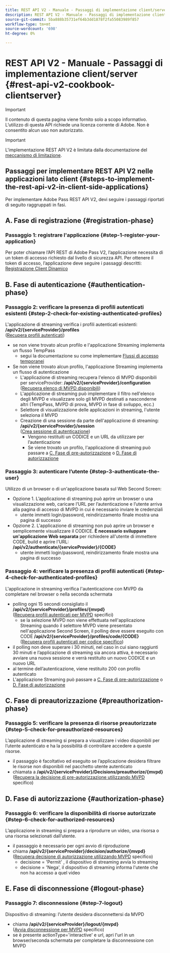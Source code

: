 ```yaml
---
title: REST API V2 - Manuale - Passaggi di implementazione client/server
description: REST API V2 - Manuale - Passaggi di implementazione client/server
source-git-commit: 5ba888b35731ef64b3dd1878f2fa55083989f857
workflow-type: tm+mt
source-wordcount: '698'
ht-degree: 0%

---
```



# REST API V2 - Manuale - Passaggi di implementazione client/server {#rest-api-v2-cookbook-clientserver}

>[!IMPORTANT]
>
> Il contenuto di questa pagina viene fornito solo a scopo informativo. L’utilizzo di questa API richiede una licenza corrente di Adobe. Non è consentito alcun uso non autorizzato.

>[!IMPORTANT]
>
> L&#39;implementazione REST API V2 è limitata dalla documentazione del [meccanismo di limitazione](/help/authentication/throttling-mechanism.md).

## Passaggi per implementare REST API V2 nelle applicazioni lato client {#steps-to-implement-the-rest-api-v2-in-client-side-applications}

Per implementare Adobe Pass REST API V2, devi seguire i passaggi riportati di seguito raggruppati in fasi.

## A. Fase di registrazione {#registration-phase}

### Passaggio 1: registrare l&#39;applicazione {#step-1-register-your-application}
Per poter chiamare l’API REST di Adobe Pass V2, l’applicazione necessita di un token di accesso richiesto dal livello di sicurezza API.
Per ottenere il token di accesso, l’applicazione deve seguire i passaggi descritti:
[Registrazione Client Dinamico](./dynamic-client-registration.md)

## B. Fase di autenticazione {#authentication-phase}

### Passaggio 2: verificare la presenza di profili autenticati esistenti {#step-2-check-for-existing-authenticated-profiles}
L&#39;applicazione di streaming verifica i profili autenticati esistenti: <b>/api/v2/{serviceProvider}/profiles</b><br>
([Recupera profili autenticati](./apis/profiles-apis/rest-api-v2-retrieve-authenticated-profiles.md))

* se non viene trovato alcun profilo e l&#39;applicazione Streaming implementa un flusso TempPass
   * segui la documentazione su come implementare [Flussi di accesso temporanei](./temporary-access-flows/rest-api-v2-access-temporary-flows.md)
* Se non viene trovato alcun profilo, l&#39;applicazione Streaming implementa un flusso di autenticazione
   * L&#39;applicazione di streaming recupera l&#39;elenco di MVPD disponibili per serviceProvider: <b>/api/v2/{serviceProvider}/configuration</b><br>
([Recupera elenco di MVPD disponibili](./apis/configuration-apis/rest-api-v2-configuration-apis-retrieve-configuration-for-specific-service-provider.md))
   * L&#39;applicazione di streaming può implementare il filtro nell&#39;elenco degli MVPD e visualizzare solo gli MVPD destinati a nasconderne altri (TempPass, MVPD di prova, MVPD in fase di sviluppo, ecc.)
   * Selettore di visualizzazione delle applicazioni in streaming, l&#39;utente seleziona il MVPD
   * Creazione di una sessione da parte dell&#39;applicazione di streaming: <b>/api/v2/{serviceProvider}/session</b><br>
([Crea sessione di autenticazione](./apis/sessions-apis/rest-api-v2-sessions-apis-create-authentication-session.md))<br>
      * Vengono restituiti un CODICE e un URL da utilizzare per l’autenticazione
      * Se viene trovato un profilo, l&#39;applicazione di streaming può passare a <a href="#preauthorization-phase">C. Fase di pre-autorizzazione</a> o <a href="#authorization-phase">D. Fase di autorizzazione</a>

### Passaggio 3: autenticare l’utente {#step-3-authenticate-the-user}
Utilizzo di un browser o di un&#39;applicazione basata sul Web Second Screen:

* Opzione 1. L’applicazione di streaming può aprire un browser o una visualizzazione web, caricare l’URL per l’autenticazione e l’utente arriva alla pagina di accesso di MVPD in cui è necessario inviare le credenziali
   * utente immetti login/password, reindirizzamento finale mostra una pagina di successo
* Opzione 2. L&#39;applicazione di streaming non può aprire un browser e semplicemente visualizzare il CODICE. <b>È necessario sviluppare un&#39;applicazione Web separata</b> per richiedere all&#39;utente di immettere CODE, build e aprire l&#39;URL: <b>/api/v2/authenticate/{serviceProvider}/{CODE}</b>
   * utente immetti login/password, reindirizzamento finale mostra una pagina di successo

### Passaggio 4: verificare la presenza di profili autenticati {#step-4-check-for-authenticated-profiles}
L&#39;applicazione in streaming verifica l&#39;autenticazione con MVPD da completare nel browser o nella seconda schermata

* polling ogni 15 secondi consigliato il <b>/api/v2/{serviceProvider}/profiles/{mvpd}</b><br>
([Recupera profili autenticati per MVPD](.apis/profiles-apis/rest-api-v2-profiles-apis-retrieve-profile-for-specific-mvpd.md) specifici)
   * se la selezione MVPD non viene effettuata nell&#39;applicazione Streaming quando il selettore MVPD viene presentato nell&#39;applicazione Second Screen, il polling deve essere eseguito con CODE <b>/api/v2/{serviceProvider}/profiles/code/{CODE}</b><br>
([Recupera profili autenticati per codice specifico](./apis/profiles-apis/rest-api-v2-profiles-apis-retrieve-profile-for-specific-code.md))
* il polling non deve superare i 30 minuti, nel caso in cui siano raggiunti 30 minuti e l’applicazione di streaming sia ancora attiva, è necessario avviare una nuova sessione e verrà restituito un nuovo CODICE e un nuovo URL
* al termine dell’autenticazione, viene restituito 200 con profilo autenticato
* L&#39;applicazione Streaming può passare a <a href="#preauthorization-phase">C. Fase di pre-autorizzazione</a> o <a href="#authorization-phase">D. Fase di autorizzazione</a>

## C. Fase di preautorizzazione {#preauthorization-phase}

### Passaggio 5: verificare la presenza di risorse preautorizzate {#step-5-check-for-preauthorized-resources}
L’applicazione di streaming si prepara a visualizzare i video disponibili per l’utente autenticato e ha la possibilità di controllare
accedere a queste risorse.
* il passaggio è facoltativo ed eseguito se l’applicazione desidera filtrare le risorse non disponibili nel pacchetto utente autenticato
* chiamata a <b>/api/v2/{serviceProvider}/Decisions/preauthorize/{mvpd}</b><br>
([Recupera la decisione di pre-autorizzazione utilizzando MVPD](.apis/decisions-apis/rest-api-v2-decisions-apis-retrieve-preauthorization-decisions-using-specific-mvpd.md) specifico)


## D. Fase di autorizzazione {#authorization-phase}

### Passaggio 6: verificare la disponibilità di risorse autorizzate {#step-6-check-for-authorized-resources}
L’applicazione in streaming si prepara a riprodurre un video, una risorsa o una risorsa selezionati dall’utente.

* il passaggio è necessario per ogni avvio di riproduzione
* chiama <b>/api/v2/{serviceProvider}/decision/authorize/{mvpd}</b><br>
([Recupera decisione di autorizzazione utilizzando MVPD](.apis/decisions-apis/rest-api-v2-decisions-apis-retrieve-authorization-decisions-using-specific-mvpd.md) specifico)
   * decisione = &#39;Permit&#39; , il dispositivo di streaming avvia lo streaming
   * decisione = &#39;Nega&#39;, il dispositivo di streaming informa l&#39;utente che non ha accesso a quel video

## E. Fase di disconnessione {#logout-phase}

### Passaggio 7: disconnessione {#step-7-logout}
Dispositivo di streaming: l’utente desidera disconnettersi da MVPD

* chiama <b>/api/v2/{serviceProvider}/logout/{mvpd}</b><br>
([Avvia disconnessione per MVPD](.apis/logout-apis/rest-api-v2-logout-apis-initiate-logout-for-specific-mvpd.md) specifico)
* se è presente actionType=&#39;interactive&#39; e url, apri l&#39;url in un browser/seconda schermata per completare la disconnessione con MVPD

